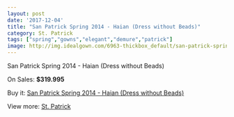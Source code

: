 ```yaml
---
layout: post
date: '2017-12-04'
title: "San Patrick Spring 2014 - Haian (Dress without Beads)"
category: St. Patrick
tags: ["spring","gowns","elegant","demure","patrick"]
image: http://img.idealgown.com/6963-thickbox_default/san-patrick-spring-2014-haian-dress-without-beads.jpg
---
```

San Patrick Spring 2014 - Haian (Dress without Beads)

On Sales: **$319.995**
<a href="https://www.idealgown.com/en/st-patrick/2974-san-patrick-spring-2014-haian-dress-without-beads.html"><amp-img layout="responsive" width="600" height="600" src="//img.idealgown.com/6963-thickbox_default/san-patrick-spring-2014-haian-dress-without-beads.jpg" alt="San Patrick Spring 2014 - Haian (Dress without Beads) 0" /></a>
<a href="https://www.idealgown.com/en/st-patrick/2974-san-patrick-spring-2014-haian-dress-without-beads.html"><amp-img layout="responsive" width="600" height="600" src="//img.idealgown.com/6965-thickbox_default/san-patrick-spring-2014-haian-dress-without-beads.jpg" alt="San Patrick Spring 2014 - Haian (Dress without Beads) 1" /></a>
<a href="https://www.idealgown.com/en/st-patrick/2974-san-patrick-spring-2014-haian-dress-without-beads.html"><amp-img layout="responsive" width="600" height="600" src="//img.idealgown.com/6964-thickbox_default/san-patrick-spring-2014-haian-dress-without-beads.jpg" alt="San Patrick Spring 2014 - Haian (Dress without Beads) 2" /></a>

Buy it: [San Patrick Spring 2014 - Haian (Dress without Beads)](https://www.idealgown.com/en/st-patrick/2974-san-patrick-spring-2014-haian-dress-without-beads.html "San Patrick Spring 2014 - Haian (Dress without Beads)")

View more: [St. Patrick](https://www.idealgown.com/en/36-st-patrick "St. Patrick")